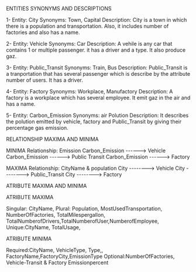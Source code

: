 ENTITIES SYNONYMS AND DESCRIPTIONS

1-
Entity: City
Synonyms: Town, Capital
Description: City is a town in which there is a population and transportation. Also, it includes number of factories and also has a name.

2- 
Entity: Vehicle
Synonyms: Car
Description:  A vehile is any car that contains 1 or multiple passenger. it has a driver and a type. It also produce gaz.

3-
Entity: Public_Transit
Synonyms: Train, Bus
Description: Public_Transit is a tranportation that has several passenger which is describe by the attribute number of users. It has a driver.

4- 
Entity: Factory
Synonyms: Workplace, Manufactory
Description: A factory is a workplace which has several employee. It emit gaz in the air and has a name.

5- 
Entity: Carbon_Emission
Synonyms: air Polution 
Description: It describes the polution emitted by vehicle, factory and Public_Transit by giving their percentage gas emission.


RELATIONSHIP MAXIMA AND MINIMA

MINIMA
Relationship: Emission
Carbon_Emission ------> Vehicle
Carbon_Emission ------> Public Transit
Carbon_Emission ------> Factory


MAXIMA
Relationship:  CityName & population
City --------> Vehicle
City --------> Public_Transit
City --------> Factory


ATRIBUTE MAXIMA AND MINIMA

ATRIBUTE MAXIMA

Singular: CityName,
Plural: Population, MostUsedTransportation, NumberOfFactories, TotalMilespergallon, TotalNumberofDrivers,TotalNumberofUser,NumberofEmployee,
Unique:CityName, TotalUsage,

ATRIBUTE MINIMA

Required:CityName, VehicleType, Type,, FactoryName,FactoryCity,EmissionType
Optional:NumberOfFactories, Vehicle-Transit & Factory Emissionpercent










